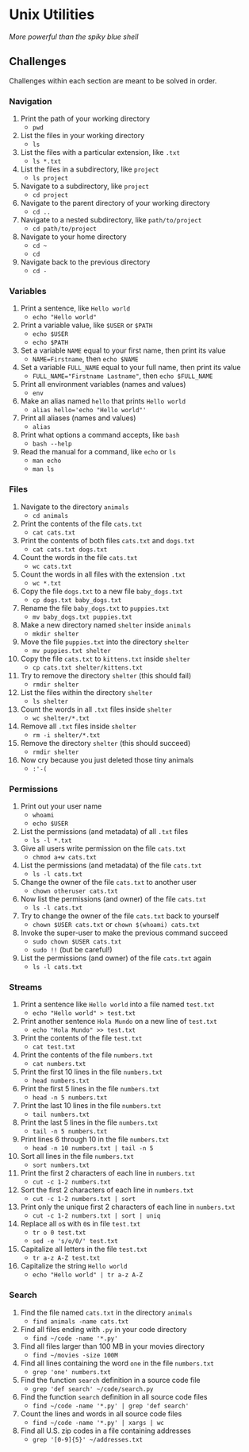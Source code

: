 # Unix Utilities

_More powerful than the spiky blue shell_

## Challenges

Challenges within each section are meant to be solved in order.

### Navigation

1.  Print the path of your working directory
    -   `pwd`
1.  List the files in your working directory
    -   `ls`
1.  List the files with a particular extension, like `.txt`
    -   `ls *.txt`
1.  List the files in a subdirectory, like `project`
    -   `ls project`
1.  Navigate to a subdirectory, like `project`
    -   `cd project`
1.  Navigate to the parent directory of your working directory
    -   `cd ..`
1.  Navigate to a nested subdirectory, like `path/to/project`
    -   `cd path/to/project`
1.  Navigate to your home directory
    -   `cd ~`
    -   `cd`
1.  Navigate back to the previous directory
    -   `cd -`

### Variables

1.  Print a sentence, like `Hello world`
    -   `echo "Hello world"`
1.  Print a variable value, like `$USER` or `$PATH`
    -   `echo $USER`
    -   `echo $PATH`
1.  Set a variable `NAME` equal to your first name, then print its value
    -   `NAME=Firstname`, then `echo $NAME`
1.  Set a variable `FULL_NAME` equal to your full name, then print its value
    -   `FULL_NAME="Firstname Lastname"`, then `echo $FULL_NAME`
1.  Print all environment variables (names and values)
    -   `env`
1.  Make an alias named `hello` that prints `Hello world`
    -   `alias hello='echo "Hello world"'`
1.  Print all aliases (names and values)
    -   `alias`
1.  Print what options a command accepts, like `bash`
    -   `bash --help`
1.  Read the manual for a command, like `echo` or `ls`
    -   `man echo`
    -   `man ls`

### Files

1.  Navigate to the directory `animals`
    -   `cd animals`
1.  Print the contents of the file `cats.txt`
    -   `cat cats.txt`
1.  Print the contents of both files `cats.txt` and `dogs.txt`
    -   `cat cats.txt dogs.txt`
1.  Count the words in the file `cats.txt`
    -   `wc cats.txt`
1.  Count the words in all files with the extension `.txt`
    -   `wc *.txt`
1.  Copy the file `dogs.txt` to a new file `baby_dogs.txt`
    -   `cp dogs.txt baby_dogs.txt`
1.  Rename the file `baby_dogs.txt` to `puppies.txt`
    -   `mv baby_dogs.txt puppies.txt`
1.  Make a new directory named `shelter` inside `animals`
    -   `mkdir shelter`
1.  Move the file `puppies.txt` into the directory `shelter`
    -   `mv puppies.txt shelter`
1.  Copy the file `cats.txt` to `kittens.txt` inside `shelter`
    -   `cp cats.txt shelter/kittens.txt`
1.  Try to remove the directory `shelter` (this should fail)
    -   `rmdir shelter`
1.  List the files within the directory `shelter`
    -   `ls shelter`
1.  Count the words in all `.txt` files inside `shelter`
    -   `wc shelter/*.txt`
1.  Remove all `.txt` files inside `shelter`
    -   `rm -i shelter/*.txt`
1.  Remove the directory `shelter` (this should succeed)
    -   `rmdir shelter`
1.  Now cry because you just deleted those tiny animals
    -   `:'-(`

### Permissions

1.  Print out your user name
    -   `whoami`
    -   `echo $USER`
1.  List the permissions (and metadata) of all `.txt` files
    -   `ls -l *.txt`
1.  Give all users write permission on the file `cats.txt`
    -   `chmod a+w cats.txt`
1.  List the permissions (and metadata) of the file `cats.txt`
    -   `ls -l cats.txt`
1.  Change the owner of the file `cats.txt` to another user
    -   `chown otheruser cats.txt`
1.  Now list the permissions (and owner) of the file `cats.txt`
    -   `ls -l cats.txt`
1.  Try to change the owner of the file `cats.txt` back to yourself
    -   `chown $USER cats.txt` or `chown $(whoami) cats.txt`
1.  Invoke the super-user to make the previous command succeed
    -   `sudo chown $USER cats.txt`
    -   `sudo !!` (but be careful!)
1.  List the permissions (and owner) of the file `cats.txt` again
    -   `ls -l cats.txt`

### Streams

1.  Print a sentence like `Hello world` into a file named `test.txt`
    -   `echo "Hello world" > test.txt`
1.  Print another sentence `Hola Mundo` on a new line of `test.txt`
    -   `echo "Hola Mundo" >> test.txt`
1.  Print the contents of the file `test.txt`
    -   `cat test.txt`
1.  Print the contents of the file `numbers.txt`
    -   `cat numbers.txt`
1.  Print the first 10 lines in the file `numbers.txt`
    -   `head numbers.txt`
1.  Print the first 5 lines in the file `numbers.txt`
    -   `head -n 5 numbers.txt`
1.  Print the last 10 lines in the file `numbers.txt`
    -   `tail numbers.txt`
1.  Print the last 5 lines in the file `numbers.txt`
    -   `tail -n 5 numbers.txt`
1.  Print lines 6 through 10 in the file `numbers.txt`
    -   `head -n 10 numbers.txt | tail -n 5`
1.  Sort all lines in the file `numbers.txt`
    -   `sort numbers.txt`
1.  Print the first 2 characters of each line in `numbers.txt`
    -   `cut -c 1-2 numbers.txt`
1.  Sort the first 2 characters of each line in `numbers.txt`
    -   `cut -c 1-2 numbers.txt | sort`
1.  Print only the unique first 2 characters of each line in `numbers.txt`
    -   `cut -c 1-2 numbers.txt | sort | uniq`
1.  Replace all `o`s with `0`s in file `test.txt`
    -   `tr o 0 test.txt`
    -   `sed -e 's/o/0/' test.txt`
1.  Capitalize all letters in the file `test.txt`
    -   `tr a-z A-Z test.txt`
1.  Capitalize the string `Hello world`
    -   `echo "Hello world" | tr a-z A-Z`

### Search

1.  Find the file named `cats.txt` in the directory `animals`
    -   `find animals -name cats.txt`
1.  Find all files ending with `.py` in your code directory
    -   `find ~/code -name '*.py'`
1.  Find all files larger than 100 MB in your movies directory
    -   `find ~/movies -size 100M`
1.  Find all lines containing the word `one` in the file `numbers.txt`
    -   `grep 'one' numbers.txt`
1.  Find the function `search` definition in a source code file
    -   `grep 'def search' ~/code/search.py`
1.  Find the function `search` definition in all source code files
    -   `find ~/code -name '*.py' | grep 'def search'`
1.  Count the lines and words in all source code files
    -   `find ~/code -name '*.py' | xargs | wc`
1.  Find all U.S. zip codes in a file containing addresses
    -   `grep '[0-9]{5}' ~/addresses.txt`
